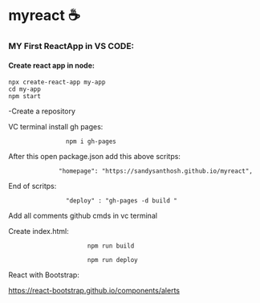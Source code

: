 # myreact :coffee: 

### MY First ReactApp in VS CODE:

#### Create react app in node:

  
```
npx create-react-app my-app
cd my-app
npm start

```

-Create a repository

  VC terminal install  gh pages:

                    npm i gh-pages

After this open package.json add this above scritps:

                  "homepage": "https://sandysanthosh.github.io/myreact",

End of scritps:

                    "deploy" : "gh-pages -d build "

Add all comments github cmds in vc terminal

Create index.html:

                          npm run build

                          npm run deploy


React with Bootstrap:

https://react-bootstrap.github.io/components/alerts


